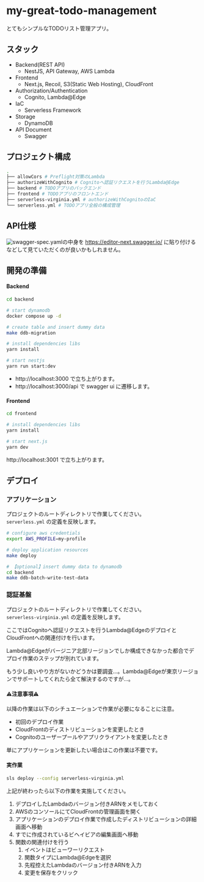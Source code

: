 # my-great-todo-management

とてもシンプルなTODOリスト管理アプリ。

## スタック

- Backend(REST API)
  - NestJS, API Gateway, AWS Lambda
- Frontend
  - Next.js, Recoil, S3(Static Web Hosting), CloudFront
- Authorization/Authentication
  - Cognito, Lambda@Edge
- IaC
  - Serverless Framework
- Storage
  - DynamoDB
- API Document
  - Swagger


## プロジェクト構成

```sh
.
├── allowCors # Preflight対策のLambda
├── authorizeWithCognito # Cognitoへ認証リクエストを行うLambda@Edge
├── backend # TODOアプリのバックエンド
├── frontend # TODOアプリのフロントエンド
├── serverless-virginia.yml # authorizeWithCognitoのIaC
└── serverless.yml # TODOアプリ全般の構成管理
```

## API仕様

![swagger-spec.yaml](https://github.com/takat0-h0rikosh1/my-great-todo-management/blob/main/backend/swagger-spec.yaml)の中身を https://editor-next.swagger.io/ に貼り付けるなどして見ていただくのが良いかもしれません。

## 開発の準備

#### Backend

```sh
cd backend

# start dynamodb
docker compose up -d

# create table and insert dummy data
make ddb-migration

# install dependencies libs
yarn install

# start nestjs
yarn run start:dev
```

- http://localhost:3000 で立ち上がります。
- http://localhost:3000/api で swagger ui に遷移します。

#### Frontend

```sh
cd frontend

# install dependencies libs
yarn install

# start next.js
yarn dev
```

http://localhost:3001 で立ち上がります。

## デプロイ

### アプリケーション

プロジェクトのルートディレクトリで作業してください。  
`serverless.yml` の定義を反映します。 

```sh
# configure aws credentials
export AWS_PROFILE=my-profile

# deploy application resources
make deploy

# 【optional】insert dummy data to dynamodb
cd backend
make ddb-batch-write-test-data
```

### 認証基盤

プロジェクトのルートディレクトリで作業してください。  
`serverless-virginia.yml` の定義を反映します。

ここではCognitoへ認証リクエストを行うLambda@EdgeのデプロイとCloudFrontへの関連付けを行います。

Lambda@Edgeがバージニア北部リージョンでしか構成できなかった都合でデプロイ作業のステップが別れています。

もう少し良いやり方がないかどうかは要調査...。Lambda@Edgeが東京リージョンでサポートしてくれたら全て解決するのですが...。

#### ⚠注意事項⚠

以降の作業は以下のシチュエーションで作業が必要になることに注意。

- 初回のデプロイ作業
- CloudFrontのディストリビューションを変更したとき
- Cognitoのユーザープールやアプリクライアントを変更したとき

単にアプリケーションを更新したい場合はこの作業は不要です。

#### 実作業

```sh
sls deploy --config serverless-virginia.yml
```

上記が終わったら以下の作業を実施してください。

1. デプロイしたLambdaのバージョン付きARNをメモしておく
1. AWSのコンソールにてCloudFrontの管理画面を開く
1. アプリケーションのデプロイ作業で作成したディストリビューションの詳細画面へ移動
1. すでに作成されているビヘイビアの編集画面へ移動
1. 関数の関連付けを行う
   1. イベントはビューワーリクエスト
   2. 関数タイプにLambda@Edgeを選択
   3. 先程控えたLambdaのバージョン付きARNを入力
   4. 変更を保存をクリック